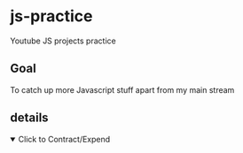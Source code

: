 # js-practice

Youtube JS projects practice

## Goal

To catch up more Javascript stuff apart from my main stream

## details

<details open>
  <summary>Click to Contract/Expend</summary>
</details>
